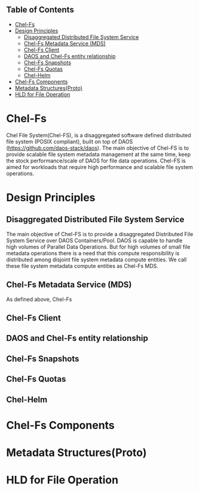 

## Table of Contents

- [Chel-Fs](#chel-fs)
- [Design Principles](#design-principles)
  - [Disaggregated Distributed File System Service](#disaggregated-distributed-file-system-service)
  - [Chel-Fs Metadata Service (MDS)](#chel-fs-metadata-service-mds)
  - [Chel-Fs Client](#chel-fs-client)
  - [DAOS and Chel-Fs entity relationship](#daos-and-chel-fs-entity-relationship)
  - [Chel-Fs Snapshots](#chel-fs-snapshots)
  - [Chel-Fs Quotas](#chel-fs-quotas)
  - [Chel-Helm](#chel-helm)
- [Chel-Fs Components](#chel-fs-components)
- [Metadata Structures(Proto)](#metadata-structuresproto)
- [HLD for File Operation](#hld-for-file-operation)

# Chel-Fs

Chel File System(Chel-FS), is a disaggregated software defined distributed file system (POSIX compliant), built on top of DAOS (https://github.com/daos-stack/daos). The main objective of Chel-FS is to provide scalable file system metadata management at the same time, keep the stock performance/scale of DAOS for file data operations. Chel-FS is aimed for workloads that require high performance and scalable file system operations.

# Design Principles

## Disaggregated Distributed File System Service
The main objective of Chel-FS is to provide a disaggregated Distributed File System Service over DAOS Containers/Pool.
DAOS is capable to handle high volumes of Parallel Data Operations. But for high volumes of small file metadata operations
there is a need that this compute responsibility is distributed among disjoint file system metadata compute entities. We call these file system metadata compute entities as Chel-Fs MDS.
## Chel-Fs Metadata Service (MDS)  
As defined above, Chel-Fs 
## Chel-Fs Client  
## DAOS and Chel-Fs entity relationship  
## Chel-Fs Snapshots  
## Chel-Fs Quotas
## Chel-Helm

# Chel-Fs Components

# Metadata Structures(Proto)

# HLD for File Operation

